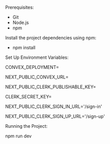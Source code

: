 Prerequisites:
- Git
- Node.js
- npm 

Install the project dependencies using npm:
- npm install

Set Up Environment Variables:

 CONVEX_DEPLOYMENT=

 NEXT_PUBLIC_CONVEX_URL=

 NEXT_PUBLIC_CLERK_PUBLISHABLE_KEY=

 CLERK_SECRET_KEY=

 NEXT_PUBLIC_CLERK_SIGN_IN_URL='/sign-in'

 NEXT_PUBLIC_CLERK_SIGN_UP_URL='/sign-up'






Running the Project:

npm run dev
